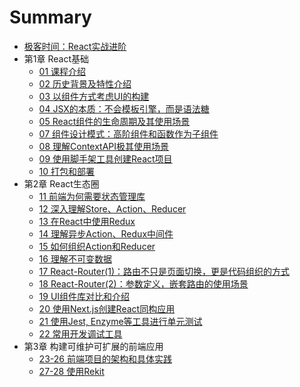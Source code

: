 # Summary

* [极客时间：React实战进阶](README.md)
* 第1章 React基础
  * [01 课程介绍](./chapter1-01-课程介绍.md)
  * [02 历史背景及特性介绍](./chapter1-02-历史背景及特性介绍.md)
  * [03 以组件方式考虑UI的构建](./chapter1-03-以组件方式考虑UI的构建.md)
  * [04 JSX的本质：不会模板引擎，而是语法糖](./chapter1-04-JSX的本质：不会模板引擎，而是语法糖.md)
  * [05 React组件的生命周期及其使用场景](./chapter1-05-React组件的生命周期及其使用场景.md)
  * [07 组件设计模式：高阶组件和函数作为子组件](./chapter1-07-组件设计模式：高阶组件和函数作为子组件.md)
  * [08 理解ContextAPI极其使用场景](./chapter1-08-理解ContextAPI极其使用场景.md)
  * [09 使用脚手架工具创建React项目](./chapter1-09-使用脚手架工具创建React项目.md)
  * [10 打包和部署](./chapter1-10-打包和部署.md)
* 第2章 React生态圈
  * [11 前端为何需要状态管理库](./chapter2-11-前端为何需要状态管理库.md)
  * [12 深入理解Store、Action、Reducer](./chapter2-12-深入理解Store、Action、Reducer.md)
  * [13 在React中使用Redux](./chapter2-13-在React中使用Redux.md)
  * [14 理解异步Action、Redux中间件](./chapter2-14-理解异步Action、Redux中间件.md)
  * [15 如何组织Action和Reducer](./chapter2-15-如何组织Action和Reducer.md)
  * [16 理解不可变数据](./chapter2-16-理解不可变数据.md)
  * [17 React-Router(1)：路由不只是页面切换，更是代码组织的方式](./chapter2-17-React-Router-1-路由不只是页面切换，更是代码组织的方式.md)
  * [18 React-Router(2)：参数定义，嵌套路由的使用场景](./chapter2-18-React-Router-2-参数定义，嵌套路由的使用场景.md)
  * [19 UI组件库对比和介绍](./chapter2-19-UI组件库对比和介绍.md)
  * [20 使用Next.js创建React同构应用](./chapter2-20-使用Next.js创建React同构应用.md)
  * [21 使用Jest, Enzyme等工具进行单元测试](./chapter2-21-使用Jest-Enzyme等工具进行单元测试.md)
  * [22 常用开发调试工具](./chapter2-22-常用开发调试工具.md)
* 第3章 构建可维护可扩展的前端应用
  * [23-26 前端项目的架构和具体实践](./chapter3-23-26-前端项目的理想架构.md)
  * [27-28 使用Rekit](./chapter3-27-28-Rekit的使用.md)